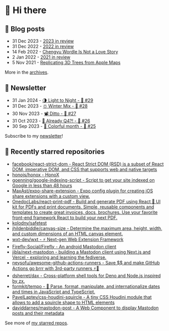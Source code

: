 # 👋 Hi there

## 📝 Blog posts

<!-- feed start -->
- 31 Dec 2023 - [2023 in review](https://cheeaun.com/blog/2023/12/2023-in-review/)
- 31 Dec 2022 - [2022 in review](https://cheeaun.com/blog/2022/12/2022-in-review/)
- 14 Feb 2022 - [Chengyu Wordle Is Not a Love Story](https://cheeaun.com/blog/2022/02/chengyu-wordle-is-not-a-love-story/)
- 2 Jan 2022 - [2021 in review](https://cheeaun.com/blog/2022/01/2021-in-review/)
- 5 Nov 2021 - [Replicating 3D Trees from Apple Maps](https://cheeaun.com/blog/2021/11/replicating-3d-trees-apple-maps/)
<!-- feed end -->

More in the [archives](https://cheeaun.com/blog/archives/).

## 📰 Newsletter

<!-- newsletter start -->
- 31 Jan 2024 - [🌗 Light to Night - 🥫 #29](https://cheeaun.substack.com/p/light-to-night-29)
- 31 Dec 2023 - [☃️ Winter Mix - 🥫 #28](https://cheeaun.substack.com/p/winter-mix-28)
- 30 Nov 2023 - [📽️ Ditto - 🥫 #27](https://cheeaun.substack.com/p/ditto-27)
- 31 Oct 2023 - [🫣 Already Q4?! - 🥫 #26](https://cheeaun.substack.com/p/already-q4-26)
- 30 Sep 2023 - [🎨 Colorful month - 🥫 #25](https://cheeaun.substack.com/p/colorful-month-25)
<!-- newsletter end -->

Subscribe to my [newsletter](https://cheeaun.substack.com/)!

## 🌟 Recently starred repositories

<!-- starred repos start -->
- [facebook/react-strict-dom - React Strict DOM (RSD) is a subset of React DOM, imperative DOM, and CSS that supports web and native targets](https://github.com/facebook/react-strict-dom)
- [honojs/honox - HonoX](https://github.com/honojs/honox)
- [goenning/google-indexing-script - Script to get your site indexed on Google in less than 48 hours](https://github.com/goenning/google-indexing-script)
- [MaxAst/expo-share-extension - Expo config plugin for creating iOS share extensions with a custom view.](https://github.com/MaxAst/expo-share-extension)
- [OnedocLabs/react-print-pdf - Build and generate PDF using React 📄 UI kit for PDFs and print documents. Simple, reusable components and templates to create great invoices, docs, brochures. Use your favorite front-end framework React to build your next PDF.](https://github.com/OnedocLabs/react-print-pdf)
- [kolodny/safetest](https://github.com/kolodny/safetest)
- [jhildenbiddle/canvas-size - Determine the maximum area, height, width, and custom dimensions of an HTML canvas element.](https://github.com/jhildenbiddle/canvas-size)
- [wxt-dev/wxt - ⚡ Next-gen Web Extension Framework](https://github.com/wxt-dev/wxt)
- [Firefly-Social/Firefly - An android Mastodon client](https://github.com/Firefly-Social/Firefly)
- [jibla/next-mastodon - building a Mastodon client using Next.js and Vercel - exploring and learning the fediverse.](https://github.com/jibla/next-mastodon)
- [neysofu/awesome-github-actions-runners - Save $$ and make GitHub Actions go brrr with 3rd-party runners ⚡🤖](https://github.com/neysofu/awesome-github-actions-runners)
- [dsherret/dax - Cross-platform shell tools for Deno and Node.js inspired by zx.](https://github.com/dsherret/dax)
- [formkit/tempo - 📆 Parse, format, manipulate, and internationalize dates and times in JavaScript and TypeScript.](https://github.com/formkit/tempo)
- [PavelLaptev/css-houdini-squircle - A tiny CSS Houdini module that allows to add a squircle shape to HTML elements](https://github.com/PavelLaptev/css-houdini-squircle)
- [daviddarnes/mastodon-post - A Web Component to display Mastodon posts and their metadata](https://github.com/daviddarnes/mastodon-post)
<!-- starred repos end -->

See more of [my starred repos](https://github.com/stars/cheeaun/).

